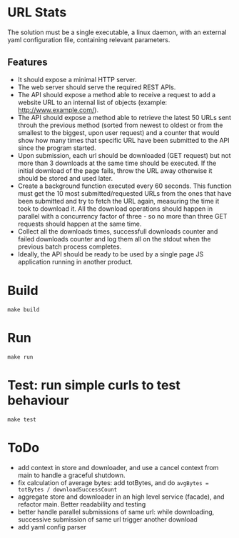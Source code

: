 # URL Stats

The solution must be a single executable, a linux daemon, with an external yaml configuration file, containing relevant parameters.

## Features
- It should expose a minimal HTTP server. 
- The web server should serve the required REST APIs.
- The API should expose a method able to receive a request to add a website URL to an internal list of objects (example: http://www.example.com/).
- The API should expose a method able to retrieve the latest 50 URLs sent throuh the previous method (sorted from newest to oldest or from the smallest to the biggest, upon user request) and a counter that would show how many times that specific URL have been submitted to the API since the program started.
- Upon submission, each url should be downloaded (GET request) but not more than 3 downloads at the same time should be executed.  If the initial download of the page fails, throw the URL away otherwise it should be stored and used later.
- Create a background function executed every 60 seconds. This function must get the 10 most submitted/requested URLs from the ones that have been submitted and try to fetch the URL again, measuring the time it took to download it. All the download operations should happen in parallel with a concurrency factor of three - so no more than three GET requests should happen at the same time.
- Collect all the downloads times, successfull downloads counter and failed downloads counter and log them all on the stdout when the previous batch process completes.
- Ideally, the API should be ready to be used by a single page JS application running in another product.

# Build

`make build`

# Run

`make run`

# Test: run simple curls to test behaviour

`make test`


# ToDo

- add context in store and downloader, and use a cancel context from main to handle a graceful shutdown.
- fix calculation of average bytes: add totBytes, and do `avgBytes = totBytes / downloadSuccessCount`
- aggregate store and downloader in an high level service (facade), and refactor main. Better readability and testing
- better handle parallel submissions of same url: while downloading, successive submission of same url trigger another download
- add yaml config parser
